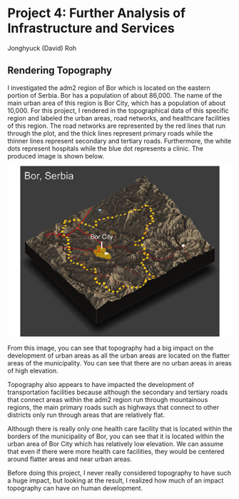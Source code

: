 # Project 4: Further Analysis of Infrastructure and Services 

Jonghyuck (David) Roh 

## Rendering Topography

I investigated the adm2 region of Bor which is located on the eastern portion of Serbia. Bor has a population of about 86,000. The name of the main urban area of this region is Bor City, which has a population of about 10,000. For this project, I rendered in the topographical data of this specific region and labeled the urban areas, road networks, and healthcare facilities of this region. The road networks are represented by the red lines that run through the plot, and the thick lines represent primary roads while the thinner lines represent secondary and tertiary roads. Furthermore, the white dots represent hospitals while the blue dot represents a clinic. The produced image is shown below.  

![](borfinal3D3.png) 

From this image, you can see that topography had a big impact on the development of urban areas as all the urban areas are located on the flatter areas of the municipality. You can see that there are no urban areas in areas of high elevation. 

Topography also appears to have impacted the development of transportation facilities because although the secondary and tertiary roads that connect areas within the adm2 region run through mountainous regions, the main primary roads such as highways that connect to other districts only run through areas that are relatively flat. 

Although there is really only one health care facility that is located within the borders of the municipality of Bor, you can see that it is located within the urban area of Bor City which has relatively low elevation. We can assume that even if there were more health care facilities, they would be centered around flatter areas and near urban areas. 

Before doing this project, I never really considered topography to have such a huge impact, but looking at the result, I realized how much of an impact topography can have on human development. 
